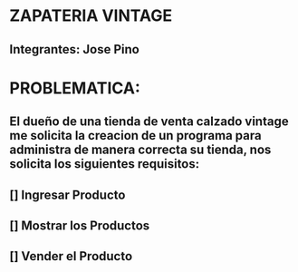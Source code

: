 # ZAPATERIA VINTAGE 

## Integrantes: Jose Pino


# PROBLEMATICA:
## El dueño de una tienda de venta calzado vintage me solicita la creacion de un programa para administra de manera correcta su tienda, nos solicita los siguientes requisitos:
## [] Ingresar Producto
## [] Mostrar los Productos  
## [] Vender el Producto


